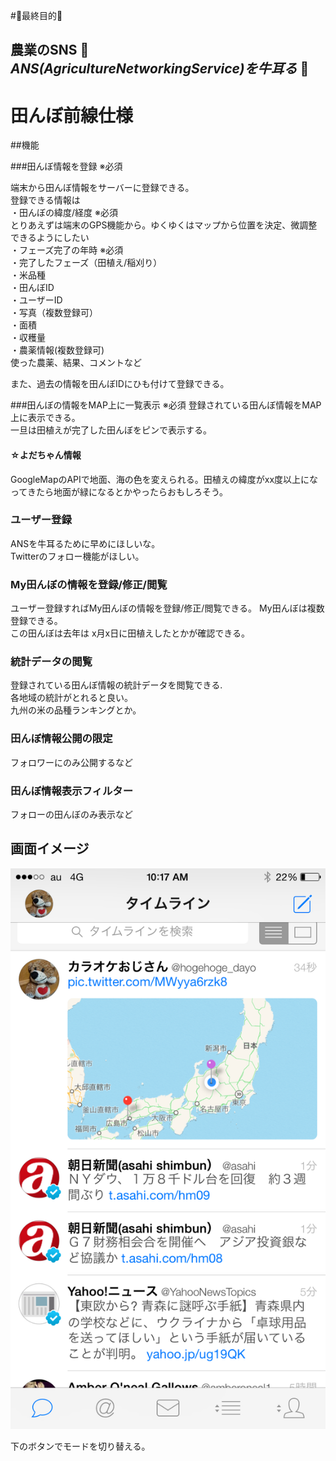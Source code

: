 #:rice_ball:最終目的:rice:

## 農業のSNS :ear_of_rice: *ANS(AgricultureNetworkingService)を牛耳る* :rice_scene:

# 田んぼ前線仕様

##機能

###田んぼ情報を登録 ※必須

端末から田んぼ情報をサーバーに登録できる。  
登録できる情報は  
・田んぼの緯度/経度  ※必須  
    とりあえずは端末のGPS機能から。ゆくゆくはマップから位置を決定、微調整できるようにしたい  
・フェーズ完了の年時 ※必須  
・完了したフェーズ（田植え/稲刈り）  
・米品種  
・田んぼID  
・ユーザーID  
・写真（複数登録可）  
・面積  
・収穫量  
・農薬情報(複数登録可)  
 使った農薬、結果、コメントなど  

また、過去の情報を田んぼIDにひも付けて登録できる。

###田んぼの情報をMAP上に一覧表示 ※必須
登録されている田んぼ情報をMAP上に表示できる。  
一旦は田植えが完了した田んぼをピンで表示する。

#### ☆よだちゃん情報
GoogleMapのAPIで地面、海の色を変えられる。田植えの緯度がxx度以上になってきたら地面が緑になるとかやったらおもしろそう。

### ユーザー登録
ANSを牛耳るために早めにほしいな。  
Twitterのフォロー機能がほしい。

### My田んぼの情報を登録/修正/閲覧
ユーザー登録すればMy田んぼの情報を登録/修正/閲覧できる。
My田んぼは複数登録できる。  
この田んぼは去年は x月x日に田植えしたとかが確認できる。

### 統計データの閲覧
登録されている田んぼ情報の統計データを閲覧できる.    
各地域の統計がとれると良い。  
九州の米の品種ランキングとか。  

### 田んぼ情報公開の限定
フォロワーにのみ公開するなど

### 田んぼ情報表示フィルター
フォローの田んぼのみ表示など

## 画面イメージ
![](TOP.PNG)

下のボタンでモードを切り替える。
